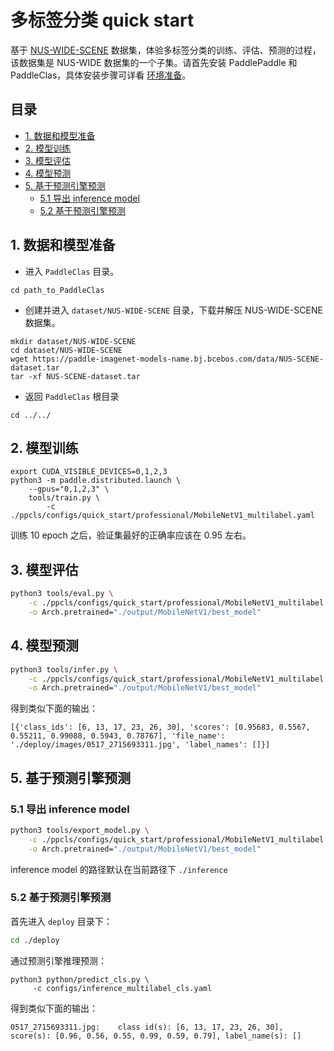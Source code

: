 # 多标签分类 quick start

基于 [NUS-WIDE-SCENE](https://lms.comp.nus.edu.sg/wp-content/uploads/2019/research/nuswide/NUS-WIDE.html) 数据集，体验多标签分类的训练、评估、预测的过程，该数据集是 NUS-WIDE 数据集的一个子集。请首先安装 PaddlePaddle 和 PaddleClas，具体安装步骤可详看 [环境准备](../installation/install_paddleclas.md)。


## 目录

* [1. 数据和模型准备](#1)
* [2. 模型训练](#2)
* [3. 模型评估](#3)
* [4. 模型预测](#4)
* [5. 基于预测引擎预测](#5)
  * [5.1 导出 inference model](#5.1)
  * [5.2 基于预测引擎预测](#5.2)

<a name="1"></a>
## 1. 数据和模型准备

* 进入 `PaddleClas` 目录。

```
cd path_to_PaddleClas
```

* 创建并进入 `dataset/NUS-WIDE-SCENE` 目录，下载并解压 NUS-WIDE-SCENE 数据集。

```shell
mkdir dataset/NUS-WIDE-SCENE
cd dataset/NUS-WIDE-SCENE
wget https://paddle-imagenet-models-name.bj.bcebos.com/data/NUS-SCENE-dataset.tar
tar -xf NUS-SCENE-dataset.tar
```

* 返回 `PaddleClas` 根目录

```
cd ../../
```

<a name="2"></a>
## 2. 模型训练

```shell
export CUDA_VISIBLE_DEVICES=0,1,2,3
python3 -m paddle.distributed.launch \
    --gpus="0,1,2,3" \
    tools/train.py \
        -c ./ppcls/configs/quick_start/professional/MobileNetV1_multilabel.yaml
```

训练 10 epoch 之后，验证集最好的正确率应该在 0.95 左右。

<a name="3"></a>

## 3. 模型评估

```bash
python3 tools/eval.py \
    -c ./ppcls/configs/quick_start/professional/MobileNetV1_multilabel.yaml \
    -o Arch.pretrained="./output/MobileNetV1/best_model"
```

<a name="4"></a>
## 4. 模型预测

```bash
python3 tools/infer.py \
    -c ./ppcls/configs/quick_start/professional/MobileNetV1_multilabel.yaml \
    -o Arch.pretrained="./output/MobileNetV1/best_model"
```

得到类似下面的输出：
```  
[{'class_ids': [6, 13, 17, 23, 26, 30], 'scores': [0.95683, 0.5567, 0.55211, 0.99088, 0.5943, 0.78767], 'file_name': './deploy/images/0517_2715693311.jpg', 'label_names': []}]
```

<a name="5"></a>
## 5. 基于预测引擎预测

<a name="5.1"></a>
### 5.1 导出 inference model

```bash
python3 tools/export_model.py \
    -c ./ppcls/configs/quick_start/professional/MobileNetV1_multilabel.yaml \
    -o Arch.pretrained="./output/MobileNetV1/best_model"
```
inference model 的路径默认在当前路径下 `./inference`

<a name="5.2"></a>
### 5.2 基于预测引擎预测

首先进入 `deploy` 目录下：

```bash
cd ./deploy
```

通过预测引擎推理预测：

```
python3 python/predict_cls.py \
     -c configs/inference_multilabel_cls.yaml
```

得到类似下面的输出：
```
0517_2715693311.jpg:    class id(s): [6, 13, 17, 23, 26, 30], score(s): [0.96, 0.56, 0.55, 0.99, 0.59, 0.79], label_name(s): []
```
